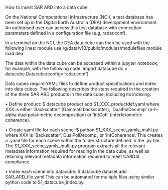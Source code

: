 How to insert SAR ARD into a data cube

On the National Computational Infrastructure (NCI), a test database has been set up in the Digital Earth Australia (DEA) development environment. 
An authorised user can access this test database with connection parameters defined in a configuration file (e.g. radar.conf).

In a terminal on the NCI, the DEA data cube can then be used with the following lines:
module use /g/data/v10/public/modules/modulefiles
module load dea

The data within the data cube can be accessed within a jupyter notebook, for example, with the following code:
import datacube
dc = datacube.Datacube(config=’radar.conf’)

Data cubes require YAML files to define product specifications and index into data cubes. 
The following describes the steps required in the creation of the three SAR ARD products in the data cube, including its indexing:

•	Define product:
$ datacube product add S1_XXX_productdef.yaml
where XXX is either ‘Backscatter’ (Gamma0 backscatter), ‘DualPolDecomp’ (a-h-alpha dual polarimetric decomposition) 
or ‘IntCoh’ (interferometric coherence). 

•	Create yaml file for each scene:
$ python S1_XXX_scene_yamls_multi.py
where XXX is ‘Backscatter’, DualPolDecomp’, or ‘IntCoherence’. 
This creates a .yaml file for each scene within the folder structure defined in the .py file. 
The S1_XXX_scene_yamls_multi.py program extracts all the relevant metadata information required for reading in the data cube, 
as well as retaining relevant metadata information required to meet CARD4L compliance.

•	Index each scene into datacube:
$ datacube dataset add SAR_ARD_file.yaml
This can be automated for multiple files using similar python code to S1_datacube_index.py.
